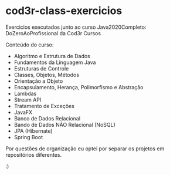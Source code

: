 # cod3r-class-exercicios
Exercicios executados junto ao curso Java2020Completo: DoZeroAoProfissional da Cod3r Cursos

Conteúdo do curso:
  - Algoritmo e Estrutura de Dados
  - Fundamentos da Linguagem Java
  - Estruturas de Controle
  - Classes, Objetos, Métodos
  - Orientação a Objeto
  - Encapsulamento, Herança, Polimorfismo e Abstração
  - Lambdas
  - Stream API
  - Tratamento de Exceções
  - JavaFX
  - Banco de Dados Relacional
  - Bando de Dados NÃO Relacional (NoSQL)
  - JPA (Hibernate)
  - Spring Boot
  
Por questões de organização eu optei por separar os projetos em repositórios diferentes.




:)
